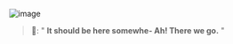 ![image](https://static.wikia.nocookie.net/ocean-terror-roblox/images/3/33/Foreignplace8.png/revision/latest/scale-to-width-down/1000?cb=20231022092405)
> 💼: " **It should be here somewhe- Ah! There we go.** "
